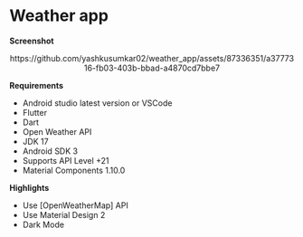 # Weather app

**Screenshot**

<p align="center">https://github.com/yashkusumkar02/weather_app/assets/87336351/a3777316-fb03-403b-bbad-a4870cd7bbe7
</p>


**Requirements**
- Android studio latest version or VSCode
- Flutter
- Dart
- Open Weather API
- JDK 17
- Android SDK 3
- Supports API Level +21
- Material Components 1.10.0


**Highlights**
- Use [OpenWeatherMap] API
- Use Material Design 2
- Dark Mode
